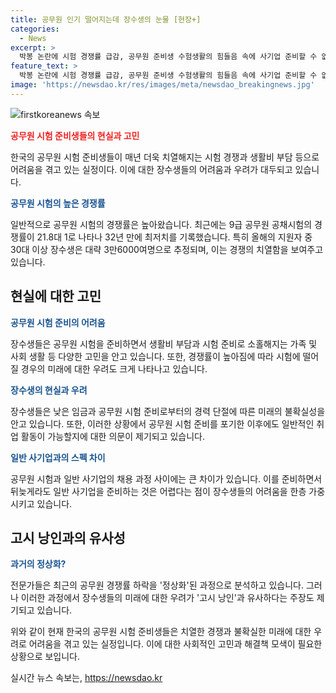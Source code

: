 ```yaml
---
title: 공무원 인기 떨어지는데 장수생의 눈물 [현장+]
categories:
  - News
excerpt: >
  박봉 논란에 시험 경쟁률 급감, 공무원 준비생 수험생활의 힘들음 속에 사기업 준비할 수 없어…생활비 부담에 알바 인기도 상승, 장수생의 고충과 경쟁률 하락의 이유는 낮은 임금, 지원자 연령별 비중 변화 등으로 분석됨. 공시 낭인 우려와 함께, 장수생들의 미래에 대한 불안감과 심리적 어려움이 커지고 있다. 공무원 시험 준비만으로도 힘든 상황에 직면한 장수생들의 삶을 소재로 한 인물 스토리가 드러나는 기사.
feature_text: >
  박봉 논란에 시험 경쟁률 급감, 공무원 준비생 수험생활의 힘들음 속에 사기업 준비할 수 없어…생활비 부담에 알바 인기도 상승, 장수생의 고충과 경쟁률 하락의 이유는 낮은 임금, 지원자 연령별 비중 변화 등으로 분석됨. 공시 낭인 우려와 함께, 장수생들의 미래에 대한 불안감과 심리적 어려움이 커지고 있다. 공무원 시험 준비만으로도 힘든 상황에 직면한 장수생들의 삶을 소재로 한 인물 스토리가 드러나는 기사.
image: 'https://newsdao.kr/res/images/meta/newsdao_breakingnews.jpg'
---
```


<p><img src="https://newsdao.kr/res/images/meta/newsdao_breakingnews.jpg" alt="firstkoreanews 속보" /></p>

<p><b><span style="color: #ee2323;">공무원 시험 준비생들의 현실과 고민</span></b></p>

<p>한국의 공무원 시험 준비생들이 매년 더욱 치열해지는 시험 경쟁과 생활비 부담 등으로 어려움을 겪고 있는 실정이다. 이에 대한 장수생들의 어려움과 우려가 대두되고 있습니다.</p>

<p data-ke-size="size16"></p>

<p><b><span style="color: #1a5490;">공무원 시험의 높은 경쟁률</span></b></p>

<p data-ke-size="size16"></p>

<p>일반적으로 공무원 시험의 경쟁률은 높아왔습니다. 최근에는 9급 공무원 공채시험의 경쟁률이 21.8대 1로 나타나 32년 만에 최저치를 기록했습니다. 특히 올해의 지원자 중 30대 이상 장수생은 대략 3만6000여명으로 추정되며, 이는 경쟁의 치열함을 보여주고 있습니다.</p>

<h2 data-ke-size="size26">현실에 대한 고민</h2>

<p><b><span style="color: #1a5490;">공무원 시험 준비의 어려움</span></b></p>

<p data-ke-size="size16"></p>

<p>장수생들은 공무원 시험을 준비하면서 생활비 부담과 시험 준비로 소홀해지는 가족 및 사회 생활 등 다양한 고민을 안고 있습니다. 또한, 경쟁률이 높아짐에 따라 시험에 떨어질 경우의 미래에 대한 우려도 크게 나타나고 있습니다.</p>

<p><b><span style="color: #1a5490;">장수생의 현실과 우려</span></b></p>

<p data-ke-size="size16"></p>

<p>장수생들은 낮은 임금과 공무원 시험 준비로부터의 경력 단절에 따른 미래의 불확실성을 안고 있습니다. 또한, 이러한 상황에서 공무원 시험 준비를 포기한 이후에도 일반적인 취업 활동이 가능할지에 대한 의문이 제기되고 있습니다.</p>

<p><b><span style="color: #1a5490;">일반 사기업과의 스펙 차이</span></b></p>

<p data-ke-size="size16"></p>

<p>공무원 시험과 일반 사기업의 채용 과정 사이에는 큰 차이가 있습니다. 이를 준비하면서 뒤늦게라도 일반 사기업을 준비하는 것은 어렵다는 점이 장수생들의 어려움을 한층 가중시키고 있습니다. </p>

<h2 data-ke-size="size26">고시 낭인과의 유사성</h2>

<p><b><span style="color: #1a5490;">과거의 정상화?</span></b></p>

<p data-ke-size="size16"></p>

<p>전문가들은 최근의 공무원 경쟁률 하락을 '정상화'된 과정으로 분석하고 있습니다. 그러나 이러한 과정에서 장수생들의 미래에 대한 우려가 '고시 낭인'과 유사하다는 주장도 제기되고 있습니다.</p>

<p>위와 같이 현재 한국의 공무원 시험 준비생들은 치열한 경쟁과 불확실한 미래에 대한 우려로 어려움을 겪고 있는 실정입니다. 이에 대한 사회적인 고민과 해결책 모색이 필요한 상황으로 보입니다.</p>
실시간 뉴스 속보는, <a href="https://newsdao.kr" rel="dofollow">https://newsdao.kr</a>



